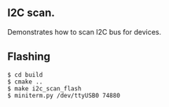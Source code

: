 ## I2C scan.

Demonstrates how to scan I2C bus for devices.

## Flashing

```
$ cd build
$ cmake ..
$ make i2c_scan_flash
$ miniterm.py /dev/ttyUSB0 74880
```

